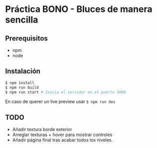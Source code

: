 # Práctica BONO - Bluces de manera sencilla

## Prerequisitos
- npm
- node

## Instalación
```bash
$ npm install
$ npm run build
$ npm run start # Inicia el servidor en el puerto 3000
```

En caso de querer un live preview usar `$ npm run dev`

## TODO
- Añadir textura borde exterior
- Arreglar texturas + hover para mostrar controles
- Añadir página final tras acabar todos los niveles.
